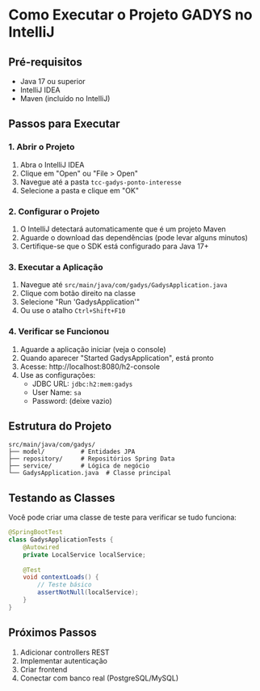 # Como Executar o Projeto GADYS no IntelliJ

## Pré-requisitos
- Java 17 ou superior
- IntelliJ IDEA
- Maven (incluído no IntelliJ)

## Passos para Executar

### 1. Abrir o Projeto
1. Abra o IntelliJ IDEA
2. Clique em "Open" ou "File > Open"
3. Navegue até a pasta `tcc-gadys-ponto-interesse`
4. Selecione a pasta e clique em "OK"

### 2. Configurar o Projeto
1. O IntelliJ detectará automaticamente que é um projeto Maven
2. Aguarde o download das dependências (pode levar alguns minutos)
3. Certifique-se que o SDK está configurado para Java 17+

### 3. Executar a Aplicação
1. Navegue até `src/main/java/com/gadys/GadysApplication.java`
2. Clique com botão direito na classe
3. Selecione "Run 'GadysApplication'"
4. Ou use o atalho `Ctrl+Shift+F10`

### 4. Verificar se Funcionou
1. Aguarde a aplicação iniciar (veja o console)
2. Quando aparecer "Started GadysApplication", está pronto
3. Acesse: http://localhost:8080/h2-console
4. Use as configurações:
   - JDBC URL: `jdbc:h2:mem:gadys`
   - User Name: `sa`
   - Password: (deixe vazio)

## Estrutura do Projeto
```
src/main/java/com/gadys/
├── model/          # Entidades JPA
├── repository/     # Repositórios Spring Data
├── service/        # Lógica de negócio
└── GadysApplication.java  # Classe principal
```

## Testando as Classes
Você pode criar uma classe de teste para verificar se tudo funciona:

```java
@SpringBootTest
class GadysApplicationTests {
    @Autowired
    private LocalService localService;
    
    @Test
    void contextLoads() {
        // Teste básico
        assertNotNull(localService);
    }
}
```

## Próximos Passos
1. Adicionar controllers REST
2. Implementar autenticação
3. Criar frontend
4. Conectar com banco real (PostgreSQL/MySQL)